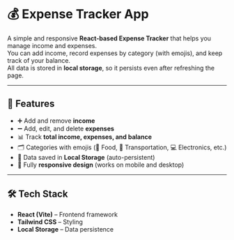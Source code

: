 # 💰 Expense Tracker App

A simple and responsive **React-based Expense Tracker** that helps you manage income and expenses.  
You can add income, record expenses by category (with emojis), and keep track of your balance.  
All data is stored in **local storage**, so it persists even after refreshing the page.

---

## 🚀 Features
- ➕ Add and remove **income**  
- ➖ Add, edit, and delete **expenses**  
- 📊 Track **total income, expenses, and balance**  
- 🗂️ Categories with emojis (🍔 Food, 🚌 Transportation, 💻 Electronics, etc.)  
- 💾 Data saved in **Local Storage** (auto-persistent)  
- 📱 Fully **responsive design** (works on mobile and desktop)  

---

## 🛠️ Tech Stack
- **React (Vite)** – Frontend framework  
- **Tailwind CSS** – Styling  
- **Local Storage** – Data persistence 